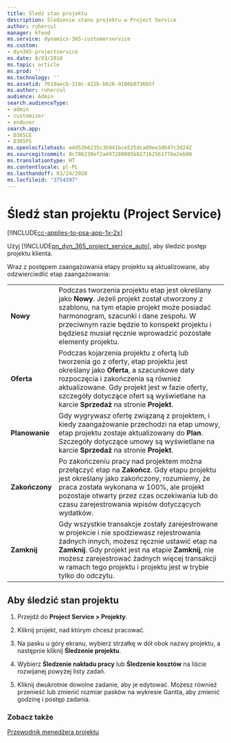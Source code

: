 ```yaml
---
title: Śledź stan projektu
description: Śledzenie stanu projektu w Project Service
author: ruhercul
manager: kfend
ms.service: dynamics-365-customerservice
ms.custom:
- dyn365-projectservice
ms.date: 8/03/2018
ms.topic: article
ms.prod: ''
ms.technology: ''
ms.assetid: 7610aecb-318c-422b-b626-9106b0736b5f
ms.author: ruhercul
audience: Admin
search.audienceType:
- admin
- customizer
- enduser
search.app:
- D365CE
- D365PS
ms.openlocfilehash: e4d53b6235c3b941bce525dca09ee3d647c3d242
ms.sourcegitcommit: 8c786230ef2a497280885b827162561776e2eb00
ms.translationtype: HT
ms.contentlocale: pl-PL
ms.lasthandoff: 03/24/2020
ms.locfileid: "3754397"
---
```

# <a name="track-a-projects-status-project-service"></a>Śledź stan projektu (Project Service)

[!INCLUDE[cc-applies-to-psa-app-1x-2x](../includes/cc-applies-to-psa-app-1x-2x.md)]

Użyj [!INCLUDE[pn_dyn_365_project_service_auto](../includes/pn-dyn-365-project-service-auto.md)], aby śledzić postęp projektu klienta.  

Wraz z postępem zaangażowania etapy projektu są aktualizowane, aby odzwierciedlić etap zaangażowania:  


|              |                                                                                                                                                                                                                                                                                                  |
|--------------|--------------------------------------------------------------------------------------------------------------------------------------------------------------------------------------------------------------------------------------------------------------------------------------------------|
|   **Nowy**    | Podczas tworzenia projektu etap jest określany jako **Nowy**. Jeżeli projekt został utworzony z szablonu, na tym etapie projekt może posiadać harmonogram, szacunki i dane zespołu. W przeciwnym razie będzie to konspekt projektu i będziesz musiał ręcznie wprowadzić pozostałe elementy projektu. |
|  **Oferta**   |      Podczas kojarzenia projektu z ofertą lub tworzenia go z oferty, etap projektu jest określany jako **Oferta**, a szacunkowe daty rozpoczęcia i zakończenia są również aktualizowane. Gdy projekt jest w fazie oferty, szczegóły dotyczące ofert są wyświetlane na karcie **Sprzedaż** na stronie **Projekt**.      |
|   **Planowanie**   |                                     Gdy wygrywasz ofertę związaną z projektem, i kiedy zaangażowanie przechodzi na etap umowy, etap projektu zostaje aktualizowany do **Plan**. Szczegóły dotyczące umowy są wyświetlane na karcie **Sprzedaż** na stronie **Projekt**.                                      |
| **Zakończony** |                    Po zakończeniu pracy nad projektem można przełączyć etap na **Zakończ**. Gdy etapu projektu jest określany jako zakończony, rozumiemy, że praca została wykonana w 100%, ale projekt pozostaje otwarty przez czas oczekiwania lub do czasu zarejestrowania wpisów dotyczących wydatków.                     |
|  **Zamknij**   |           Gdy wszystkie transakcje zostały zarejestrowane w projekcie i nie spodziewasz rejestrowania żadnych innych, możesz ręcznie ustawić etap na **Zamknij**. Gdy projekt jest na etapie **Zamknij**, nie możesz zarejestrować żadnych więcej transakcji w ramach tego projektu i projektu jest w trybie tylko do odczytu.           |

## <a name="to-track-a-projects-status"></a>Aby śledzić stan projektu  

1.  Przejdź do **Project Service > Projekty**.  

2.  Kliknij projekt, nad którym chcesz pracować.  

3.  Na pasku u góry ekranu, wybierz strzałkę w dół obok nazwy projektu, a następnie kliknij **Śledzenie projektu**.  

4.  Wybierz **Śledzenie nakładu pracy** lub **Śledzenie kosztów** na liście rozwijanej powyżej listy zadań.  

5.  Kliknij dwukrotnie dowolne zadanie, aby je edytować. Możesz również przenieść lub zmienić rozmiar pasków na wykresie Gantta, aby zmienić godzinę i postęp zadania.  

### <a name="see-also"></a>Zobacz także  
 [Przewodnik menedżera projektu](../project-service/project-manager-guide.md)
